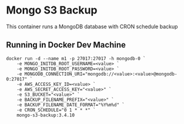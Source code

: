 # Mongo S3 Backup

This container runs a MongoDB database with CRON schedule backup 

## Running in Docker Dev Machine 
```
docker run -d --name m1 -p 27017:27017 -h mongodb-0 `
	-e MONGO_INITDB_ROOT_USERNAME=<value> `
	-e MONGO_INITDB_ROOT_PASSWORD=<value> `
	-e MONGODB_CONNECTION_URI="mongodb://<value>:<value>@mongodb-0:27017" `
	-e AWS_ACCESS_KEY_ID=<value> `
	-e AWS_SECRET_ACCESS_KEY="<value>" `
	-e S3_BUCKET="<value>" `
	-e BACKUP_FILENAME_PREFIX="<value>" `
	-e BACKUP_FILENAME_DATE_FORMAT="%Y%m%d" `
	-e CRON_SCHEDULE="0 1 * * *" `
	mongo-s3-backup:3.4.10
```

